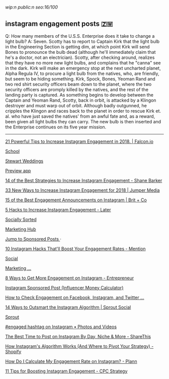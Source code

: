 ###### wip:n public:n seo:16/100

## instagram engagement posts :zimbabwe:

Q:	How many members of the U.S.S. Enterprise does it take to change a
	light bulb?
A:	Seven.  Scotty has to report to Captain Kirk that the light bulb in
	the Engineering Section is getting dim, at which point Kirk will send
	Bones to pronounce the bulb dead (although he'll immediately claim
	that he's a doctor, not an electrician).  Scotty, after checking
	around, realizes that they have no more new light bulbs, and complains
	that he "canna" see in the dark.  Kirk will make an emergency stop at
	the next uncharted planet, Alpha Regula IV, to procure a light bulb
	from the natives, who, are friendly, but seem to be hiding something.
	Kirk, Spock, Bones, Yeoman Rand and two red shirt security officers
	beam down to the planet, where the two security officers are promply
	killed by the natives, and the rest of the landing party is captured.
	As something begins to develop between the Captain and Yeoman Rand,
	Scotty, back in orbit, is attacked by a Klingon destroyer and must
	warp out of orbit.  Although badly outgunned, he cripples the Klingon
	and races back to the planet in order to rescue Kirk et. al. who have
	just saved the natives' from an awful fate and, as a reward, been
	given all light bulbs they can carry.  The new bulb is then inserted
	and the Enterprise continues on its five year mission.


----------


[21 Powerful Tips to Increase Instagram Engagement in 2018. | Falcon.io ](http://www.falcon.io/insights-hub/topics/social-media-strategy/21-tips-increase-instagram-engagement/amp/)

[ ](https://www.falcon.io/insights-hub/topics/social-media-strategy/21-tips-increase-instagram-engagement/amp/)

[School ](http://tabithacarro.com/instagram-post-ideas/)

[ ](https://tabithacarro.com/instagram-post-ideas/)

[Stewart Weddings ](http://www.marthastewartweddings.com/411733/celebrity-instagram-engagement-pictures)

[ ](https://www.marthastewartweddings.com/411733/celebrity-instagram-engagement-pictures)

[Preview app ](http://thepreviewapp.com/20-ways-to-increase-your-instagram-engagement-organically/)

[14 of the Best Strategies to Increase Instagram Engagement - Shane Barker ](http://shanebarker.com/blog/increase-instagram-engagement/amp/)

[33 New Ways to Increase Instagram Engagement for 2018 | Jumper Media ](http://jumpermedia.co/increase-instagram-engagement/)

[ ](https://jumpermedia.co/increase-instagram-engagement/)

[15 of the Best Engagement Announcements on Instagram | Brit + Co ](http://www.brit.co/instagram-engagement-announcements/)

[ ](https://www.brit.co/instagram-engagement-announcements/)

[5 Hacks to Increase Instagram Engagement - Later ](http://later.com/blog/how-to-increase-instagram-engagement/amp/)

[Socially Sorted ](http://sociallysorted.com.au/instagram-post-ideas/)

[Marketing Hub ](http://influencermarketinghub.com/instagram-money-calculator/)

[Jump to Sponsored Posts ](https://influencermarketinghub.com/instagram-money-calculator/#toc-4) ·

[10 Instagram Hacks That'll Boost Your Engagement Rates - Mention ](http://mention.com/blog/instagram-tricks-engagement-rates/amp/)

[Social ](http://sproutsocial.com/insights/instagram-engagement/amp/)

[      Marketing ... ](https://www.reachbird.io/what-is-a-good-engagement-rate-on-instagram/)

[      8 Ways to Get More Engagement on Instagram - Entrepreneur ](https://www.entrepreneur.com/article/300259)

[      Instagram Sponsored Post (Influencer Money Calculator) ](https://influencermarketinghub.com/instagram-money-calculator/)

[      How to Check Engagement on Facebook, Instagram, and Twitter ... ](https://thrivehive.com/how-to-check-engagement-on-facebook-instagram-and-twitter/)

[14 Ways to Outsmart the Instagram Algorithm | Sprout Social ](http://sproutsocial.com/insights/instagram-algorithm/amp/)

[Sprout ](http://www.quicksprout.com/2018/08/17/13-ways-to-improve-your-engagement-rates-on-your-instagram-posts/)

[#engaged hashtag on Instagram • Photos and Videos ](http://www.instagram.com/explore/tags/engaged/?hl=en)

[The Best Time to Post on Instagram By Day, Niche & More - ShareThis ](http://www.sharethis.com/best-practices/2018/03/best-time-to-post-on-instagram/)

[ ](https://www.sharethis.com/best-practices/2018/03/best-time-to-post-on-instagram/)

[How Instagram's Algorithm Works (And Where to Pivot Your Strategy) - Shopify ](http://www.shopify.com/content-services/blog/en/instagram-algorithm.amp)

[How Do I Calculate My Engagement Rate on Instagram? - Plann ](http://www.plannthat.com/calculate-engagement-rate-on-instagram/)

[11 Tips for Boosting Instagram Engagement - CPC Strategy ](http://www.cpcstrategy.com/blog/2018/08/boosting-instagram-engagement/amp/)

[ ](https://www.cpcstrategy.com/blog/2018/08/boosting-instagram-engagement/amp/)

